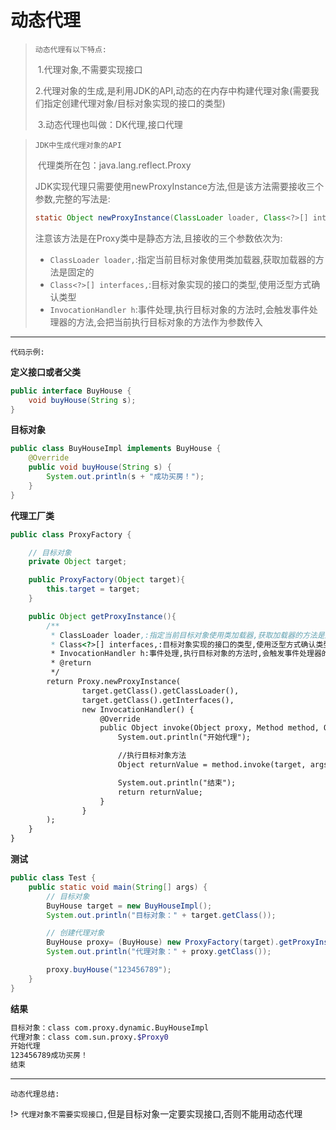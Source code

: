# 动态代理

> `动态代理有以下特点:`
>
> ​			1.代理对象,不需要实现接口
>
> ​			2.代理对象的生成,是利用JDK的API,动态的在内存中构建代理对象(需要我们指定创建代理对象/目标对象实现的接口的类型)
>
> ​			3.动态代理也叫做：DK代理,接口代理



> `JDK中生成代理对象的API`			
>
> ​			代理类所在包：java.lang.reflect.Proxy
>
> ​			JDK实现代理只需要使用newProxyInstance方法,但是该方法需要接收三个参数,完整的写法是:
>
> ```java
> static Object newProxyInstance(ClassLoader loader, Class<?>[] interfaces,InvocationHandler h )
> ```
>
> 注意该方法是在Proxy类中是静态方法,且接收的三个参数依次为:
>
> - `ClassLoader loader,`:指定当前目标对象使用类加载器,获取加载器的方法是固定的
> - `Class<?>[] interfaces,`:目标对象实现的接口的类型,使用泛型方式确认类型
> - `InvocationHandler h`:事件处理,执行目标对象的方法时,会触发事件处理器的方法,会把当前执行目标对象的方法作为参数传入



------

`代码示例:`

**定义接口或者父类**

```java
public interface BuyHouse {
	void buyHouse(String s);
}
```

**目标对象**

```java
public class BuyHouseImpl implements BuyHouse {
    @Override
    public void buyHouse(String s) {
        System.out.println(s + "成功买房！");
    }
}
```

**代理工厂类**

```java
public class ProxyFactory {

    // 目标对象
    private Object target;

    public ProxyFactory(Object target){
        this.target = target;
    }

    public Object getProxyInstance(){
        /**
         * ClassLoader loader,:指定当前目标对象使用类加载器,获取加载器的方法是固定的
         * Class<?>[] interfaces,:目标对象实现的接口的类型,使用泛型方式确认类型
         * InvocationHandler h:事件处理,执行目标对象的方法时,会触发事件处理器的方法,会把当前执行目标对象的方法作为参数传入
         * @return
         */
        return Proxy.newProxyInstance(
                target.getClass().getClassLoader(),
                target.getClass().getInterfaces(),
                new InvocationHandler() {
                    @Override
                    public Object invoke(Object proxy, Method method, Object[] args) throws Throwable {
                        System.out.println("开始代理");

                        //执行目标对象方法
                        Object returnValue = method.invoke(target, args);

                        System.out.println("结束");
                        return returnValue;
                    }
                }
        );
    }
}
```

**测试**

```java
public class Test {
    public static void main(String[] args) {
        // 目标对象
        BuyHouse target = new BuyHouseImpl();
        System.out.println("目标对象：" + target.getClass());

        // 创建代理对象
        BuyHouse proxy= (BuyHouse) new ProxyFactory(target).getProxyInstance();
        System.out.println("代理对象：" + proxy.getClass());

        proxy.buyHouse("123456789");
    }
}
```

**结果**

```bash
目标对象：class com.proxy.dynamic.BuyHouseImpl
代理对象：class com.sun.proxy.$Proxy0
开始代理
123456789成功买房！
结束
```

------

`动态代理总结:`

!>	`代理对象不需要实现接口,`但是目标对象一定要实现接口,否则不能用动态代理